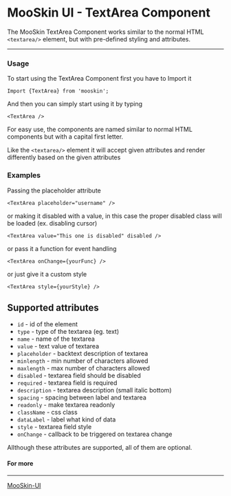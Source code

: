 # MooSkin UI - TextArea Component

The MooSkin TextArea Component works similar to the normal HTML `<textarea/>` element, but with pre-defined styling and attributes.

___

### Usage

To start using the TextArea Component first you have to Import it

```
Import {TextArea} from 'mooskin';
```

And then you can simply start using it by typing

```
<TextArea />
```

For easy use, the components are named similar to normal HTML components but with a capital first letter.

Like the `<textarea/>` element it will accept given attributes and render differently based on the given attributes

### Examples

Passing the placeholder attribute

```
<TextArea placeholder="username" />
```

or making it disabled with a value, in this case the proper disabled class will be loaded (ex. disabling cursor)

```
<TextArea value="This one is disabled" disabled />
```

or pass it a function for event handling

```
<TextArea onChange={yourFunc} />
```

or just give it a custom style

```
<TextArea style={yourStyle} />
```

## Supported attributes

* `id` - id of the element
* `type` - type of the textarea (eg. text)
* `name` - name of the textarea
* `value` - text value of textarea
* `placeholder` - backtext description of textarea
* `minlength` - min number of characters allowed
* `maxlength` - max number of characters allowed
* `disabled` - textarea field should be disabled
* `required` - textarea field is required
* `description` - textarea description (small italic bottom)
* `spacing` - spacing between label and textarea
* `readonly` - make textarea readonly
* `className` - css class
* `dataLabel` - label what kind of data 
* `style` - textarea field style
* `onChange` - callback to be triggered on textarea change

Allthough these attributes are supported, all of them are optional.

#### For more

___

[MooSkin-UI](https://github.com/moosend/mooskin-ui)
